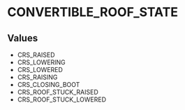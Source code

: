 # CONVERTIBLE_ROOF_STATE

## Values
* CRS_RAISED
* CRS_LOWERING
* CRS_LOWERED
* CRS_RAISING
* CRS_CLOSING_BOOT
* CRS_ROOF_STUCK_RAISED
* CRS_ROOF_STUCK_LOWERED